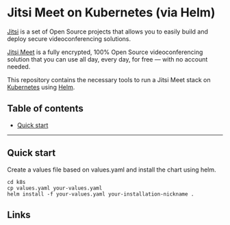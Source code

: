 # Jitsi Meet on Kubernetes (via Helm)

[Jitsi] is a set of Open Source projects that allows you to easily build and deploy secure videoconferencing solutions.

[Jitsi Meet] is a fully encrypted, 100% Open Source videoconferencing solution that you can use all day, every day, for free — with no account needed.

This repository contains the necessary tools to run a Jitsi Meet stack on [Kubernetes] using [Helm].

## Table of contents

* [Quick start](#quick-start)

<hr />

## Quick start

Create a values file based on values.yaml and install the chart using helm.

```
cd k8s
cp values.yaml your-values.yaml
helm install -f your-values.yaml your-installation-nickname .
```


## Links

[Jitsi]: https://jitsi.org/
[Jitsi Meet]: https://jitsi.org/jitsi-meet/
[S6 Overlay]: https://github.com/just-containers/s6-overlay
[Jitsi repositories]: https://jitsi.org/downloads/
[Prosody]: https://prosody.im/
[Jicofo]: https://github.com/jitsi/jicofo
[Jitsi Videobridge]: https://github.com/jitsi/jitsi-videobridge
[Jigasi]: https://github.com/jitsi/jigasi
[ICE]: https://en.wikipedia.org/wiki/Interactive_Connectivity_Establishment
[STUN]: https://en.wikipedia.org/wiki/STUN
[jwt.io]: https://jwt.io/#debugger-io
[Etherpad]: https://github.com/ether/etherpad-lite
[Jibri]: https://github.com/jitsi/jibri
[Kubernetes]: https://kubernetes.io/
[Helm]: https://helm.sh/
